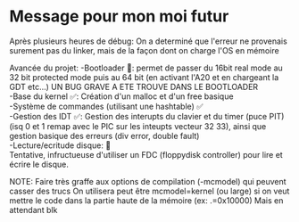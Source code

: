 # Message pour mon moi futur
Après plusieurs heures de débug:
On a determiné que l'erreur ne provenais surement pas du linker, mais de la façon dont on charge l'OS en mémoire


Avancée du projet:
-Bootloader 🚧: permet de passer du 16bit real mode au 32 bit protected mode puis au 64 bit (en activant l'A20 et en chargeant la GDT etc...) UN BUG GRAVE A ETE TROUVE DANS LE BOOTLOADER <br>
-Base du kernel ✅: Création d'un malloc et d'un free basique <br>
-Système de commandes (utilisant une hashtable) ✅ <br>
-Gestion des IDT  ✅: Gestion des interupts du clavier et du timer (puce PIT) (isq 0 et 1 remap avec le PIC sur les inteupts vecteur 32 33), ainsi que gestion basique des erreurs (div error, double fault) <br>
-Lecture/ecritude disque: 🚧 <br> Tentative, infructueuse d'utiliser un FDC (floppydisk controller) pour lire et écrire le disque.


NOTE:
Faire très graffe aux options de compilation (-mcmodel) qui peuvent casser des trucs
On utilisera peut être mcmodel=kernel (ou large) si on veut mettre le code dans la partie haute de la mémoire (ex: .=0x10000)
Mais en attendant blk